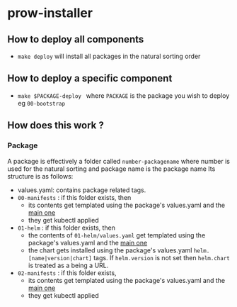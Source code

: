# prow-installer

## How to deploy all components

- `make deploy` will install all packages in the natural sorting order 

## How to deploy a specific component

- `make $PACKAGE-deploy ` where `PACKAGE` is the package you wish to deploy eg `00-bootstrap` 

## How does this work ?

### Package

A package is effectively a folder called `number-packagename` where number is used for the natural sorting and package name is the package name
Its structure is as follows:
- values.yaml: contains package related tags. 
- `00-manifests` : if this folder exists, then 
  - its contents get templated using the package's values.yaml and the [main one](values.yaml) 
  - they get kubectl applied 
- `01-helm` : if this folder exists, then 
  - the contents of `01-helm/values.yaml` get templated using the package's values.yaml and the [main one](values.yaml)  
  - the chart gets installed using the package's values.yaml `helm.[name|version|chart]` tags. If `helm.version` is not set then `helm.chart` is treated as a being a URL.
- `02-manifests` : if this folder exists, 
  - its contents get templated using the package's values.yaml and the [main one](values.yaml) 
  - they get kubectl applied 